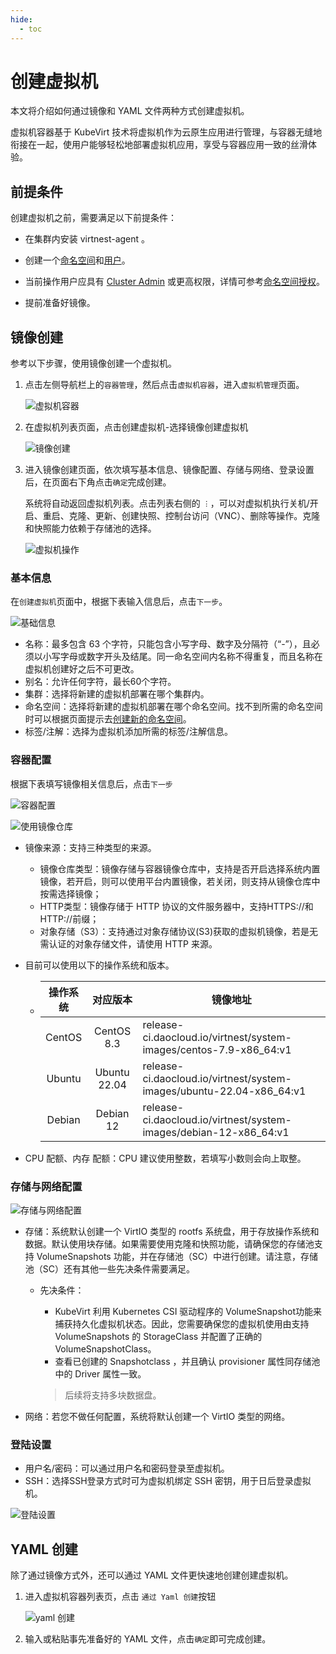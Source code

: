 ```yaml
---
hide:
  - toc
---
```


# 创建虚拟机

本文将介绍如何通过镜像和 YAML 文件两种方式创建虚拟机。

虚拟机容器基于 KubeVirt 技术将虚拟机作为云原生应用进行管理，与容器无缝地衔接在一起，使用户能够轻松地部署虚拟机应用，享受与容器应用一致的丝滑体验。

## 前提条件

创建虚拟机之前，需要满足以下前提条件：

- 在集群内安装 virtnest-agent 。

- 创建一个[命名空间](../../../kpanda/user-guide/namespaces/createns.md)和[用户](../../../ghippo/user-guide/access-control/user.md)。

- 当前操作用户应具有 [Cluster Admin](../../../kpanda/user-guide/permissions/permission-brief.md#cluster-admin) 或更高权限，详情可参考[命名空间授权](../../../kpanda/user-guide/namespaces/createns.md)。

- 提前准备好镜像。

## 镜像创建

参考以下步骤，使用镜像创建一个虚拟机。

1. 点击左侧导航栏上的`容器管理`，然后点击`虚拟机容器`，进入`虚拟机管理`页面。

    ![虚拟机容器](../../images/createvm01.png)

2. 在虚拟机列表页面，点击创建虚拟机-选择镜像创建虚拟机

    ![镜像创建](../../images/createvm02.png)

3. 进入镜像创建页面，依次填写基本信息、镜像配置、存储与网络、登录设置后，在页面右下角点击`确定`完成创建。

    系统将自动返回虚拟机列表。点击列表右侧的 `︙`，可以对虚拟机执行关机/开启、重启、克隆、更新、创建快照、控制台访问（VNC）、删除等操作。克隆和快照能力依赖于存储池的选择。

    ![虚拟机操作](../../images/createvm03.png)

### 基本信息

在`创建虚拟机`页面中，根据下表输入信息后，点击`下一步`。

![基础信息](../../images/createvm04.png)

- 名称：最多包含 63 个字符，只能包含小写字母、数字及分隔符（“-”），且必须以小写字母或数字开头及结尾。同一命名空间内名称不得重复，而且名称在虚拟机创建好之后不可更改。
- 别名：允许任何字符，最长60个字符。
- 集群：选择将新建的虚拟机部署在哪个集群内。
- 命名空间：选择将新建的虚拟机部署在哪个命名空间。找不到所需的命名空间时可以根据页面提示去[创建新的命名空间](../../../kpanda/user-guide/namespaces/createns.md)。
- 标签/注解：选择为虚拟机添加所需的标签/注解信息。

### 容器配置

根据下表填写镜像相关信息后，点击`下一步`

![容器配置](../../images/createvm05.png)

![使用镜像仓库](../../images/createvm06.png)

- 镜像来源：支持三种类型的来源。
  - 镜像仓库类型：镜像存储与容器镜像仓库中，支持是否开启选择系统内置镜像，若开启，则可以使用平台内置镜像，若关闭，则支持从镜像仓库中按需选择镜像；
  - HTTP类型：镜像存储于 HTTP 协议的文件服务器中，支持HTTPS://和HTTP://前缀；
  - 对象存储（S3）：支持通过对象存储协议(S3)获取的虚拟机镜像，若是无需认证的对象存储文件，请使用 HTTP 来源。

- 目前可以使用以下的操作系统和版本。
  - | 操作系统 |   对应版本   | 镜像地址                                                     |
    | :------: | :----------: | ------------------------------------------------------------ |
    |  CentOS  |  CentOS 8.3  | release-ci.daocloud.io/virtnest/system-images/centos-7.9-x86_64:v1 |
    |  Ubuntu  | Ubuntu 22.04 | release-ci.daocloud.io/virtnest/system-images/ubuntu-22.04-x86_64:v1 |
    |  Debian  |  Debian 12   | release-ci.daocloud.io/virtnest/system-images/debian-12-x86_64:v1 |

- CPU 配额、内存 配额：CPU 建议使用整数，若填写小数则会向上取整。

### 存储与网络配置

![存储与网络配置](../../images/createvm07.png)

- 存储：系统默认创建一个 VirtIO 类型的 rootfs 系统盘，用于存放操作系统和数据。默认使用块存储。如果需要使用克隆和快照功能，请确保您的存储池支持 VolumeSnapshots 功能，并在存储池（SC）中进行创建。请注意，存储池（SC）还有其他一些先决条件需要满足。

    - 先决条件：

        -  KubeVirt 利用 Kubernetes CSI 驱动程序的 VolumeSnapshot功能来捕获持久化虚拟机状态。因此，您需要确保您的虚拟机使用由支持 VolumeSnapshots 的 StorageClass 并配置了正确的VolumeSnapshotClass。
        - 查看已创建的 Snapshotclass ，并且确认 provisioner 属性同存储池中的 Driver 属性一致。

        > 后续将支持多块数据盘。

- 网络：若您不做任何配置，系统将默认创建一个 VirtIO 类型的网络。

### 登陆设置

- 用户名/密码：可以通过用户名和密码登录至虚拟机。
- SSH：选择SSH登录方式时可为虚拟机绑定 SSH 密钥，用于日后登录虚拟机。

![登陆设置](../../images/createvm08.png)

## YAML 创建

除了通过镜像方式外，还可以通过 YAML 文件更快速地创建创建虚拟机。

1. 进入虚拟机容器列表页，点击 `通过 Yaml 创建`按钮

    ![yaml 创建](../../images/createvm09.png)

2. 输入或粘贴事先准备好的 YAML 文件，点击`确定`即可完成创建。

    

